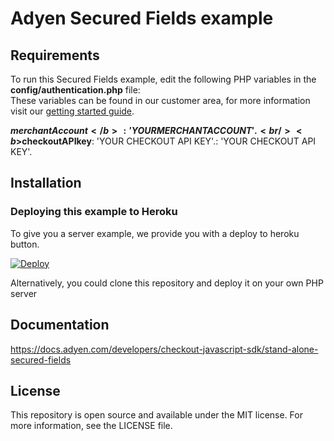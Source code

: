 # Adyen Secured Fields example

## Requirements
To run this Secured Fields example, edit the following PHP variables in the <b>config/authentication.php</b> file:<br/>
These variables can be found in our customer area, for more information visit our <a href="https://docs.adyen.com/support/getting-started/step-1-create-a-test-account">getting started guide</a>.<br/>

<b>$merchantAccount</b>: 'YOURMERCHANTACCOUNT'. <br/>
<b>$checkoutAPIkey</b>: 'YOUR CHECKOUT API KEY'.: 'YOUR CHECKOUT API KEY'.

## Installation

### Deploying this example to Heroku

To give you a server example, we provide you with a deploy to heroku button.

[![Deploy](https://www.herokucdn.com/deploy/button.svg)](https://heroku.com/deploy?template=https://github.com/Adyen/adyen-secured-fields-sample-code)
  
Alternatively, you could clone this repository and deploy it on your own PHP server

## Documentation

<a href="Adyen Secured Fields">https://docs.adyen.com/developers/checkout-javascript-sdk/stand-alone-secured-fields</a>

## License

This repository is open source and available under the MIT license. For more information, see the LICENSE file.
